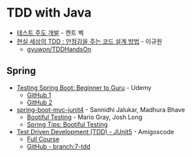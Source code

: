 # TDD with Java

- [테스트 주도 개발](https://www.aladin.co.kr/shop/wproduct.aspx?ItemId=37469717) - 켄트 벡
- [현실 세상의 TDD : 안정감을 주는 코드 설계 방법](https://www.fastcampus.co.kr/dev_red_ygw) - 이규원
  - [gyuwon/TDDHandsOn](https://github.com/gyuwon/TDDHandsOn)

## Spring

- [Testing Spring Boot: Beginner to Guru](https://www.udemy.com/course/testing-spring-boot-beginner-to-guru/) - Udemy
  - [GitHub 1](https://github.com/springframeworkguru/tb2g-testing-spring)
  - [GitHub 2](https://github.com/springframeworkguru/tsbb2b-sfg-brewery)
- [spring-boot-mvc-junit4](https://youtu.be/s9vt6UJiHg4) - Sannidhi Jalukar, Madhura Bhave
  - [Bootiful Testing](https://youtu.be/1W5_tOiwEAc) - Mario Gray, Josh Long
  - [Spring Tips: Bootiful Testing](https://youtu.be/lTSJCr7xdbM)
- [Test Driven Development (TDD) - JUnit5](https://youtu.be/z6gOPonp2t0) - Amigoscode
  - [Full Course](https://amigoscode.com/p/software-testing)
  - [GitHub - branch:7-tdd](https://github.com/amigoscode/software-testing)

